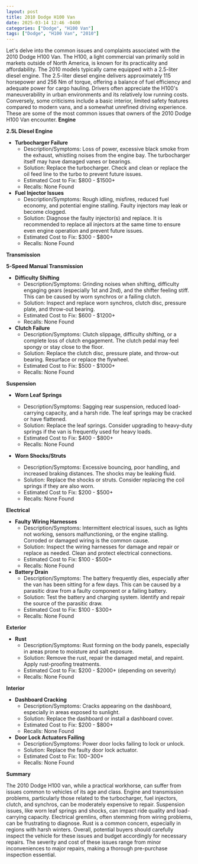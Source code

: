 ```yaml
---
layout: post
title: 2010 Dodge H100 Van
date: 2025-03-14 12:46 -0400
categories: ["Dodge", "H100 Van"]
tags: ["Dodge", "H100 Van", "2010"]
---
```

Let's delve into the common issues and complaints associated with the 2010 Dodge H100 Van. The H100, a light commercial van primarily sold in markets outside of North America, is known for its practicality and affordability. The 2010 models typically came equipped with a 2.5-liter diesel engine. The 2.5-liter diesel engine delivers approximately 115 horsepower and 256 Nm of torque, offering a balance of fuel efficiency and adequate power for cargo hauling. Drivers often appreciate the H100's maneuverability in urban environments and its relatively low running costs. Conversely, some criticisms include a basic interior, limited safety features compared to modern vans, and a somewhat unrefined driving experience. These are some of the most common issues that owners of the 2010 Dodge H100 Van encounter.
**Engine**

**2.5L Diesel Engine**
* **Turbocharger Failure**
    * Description/Symptoms: Loss of power, excessive black smoke from the exhaust, whistling noises from the engine bay. The turbocharger itself may have damaged vanes or bearings.
    * Solution: Replace the turbocharger. Check and clean or replace the oil feed line to the turbo to prevent future issues.
    * Estimated Cost to Fix: $800 - $1500+
    * Recalls: None Found
* **Fuel Injector Issues**
    * Description/Symptoms: Rough idling, misfires, reduced fuel economy, and potential engine stalling. Faulty injectors may leak or become clogged.
    * Solution: Diagnose the faulty injector(s) and replace. It is recommended to replace all injectors at the same time to ensure even engine operation and prevent future issues.
    * Estimated Cost to Fix: $300 - $800+
    * Recalls: None Found

**Transmission**

**5-Speed Manual Transmission**
* **Difficulty Shifting**
    * Description/Symptoms: Grinding noises when shifting, difficulty engaging gears (especially 1st and 2nd), and the shifter feeling stiff. This can be caused by worn synchros or a failing clutch.
    * Solution: Inspect and replace worn synchros, clutch disc, pressure plate, and throw-out bearing.
    * Estimated Cost to Fix: $600 - $1200+
    * Recalls: None Found
* **Clutch Failure**
    * Description/Symptoms: Clutch slippage, difficulty shifting, or a complete loss of clutch engagement. The clutch pedal may feel spongy or stay close to the floor.
    * Solution: Replace the clutch disc, pressure plate, and throw-out bearing. Resurface or replace the flywheel.
    * Estimated Cost to Fix: $500 - $1000+
    * Recalls: None Found

**Suspension**

* **Worn Leaf Springs**
    * Description/Symptoms: Sagging rear suspension, reduced load-carrying capacity, and a harsh ride. The leaf springs may be cracked or have flattened.
    * Solution: Replace the leaf springs. Consider upgrading to heavy-duty springs if the van is frequently used for heavy loads.
    * Estimated Cost to Fix: $400 - $800+
    * Recalls: None Found

* **Worn Shocks/Struts**
    * Description/Symptoms: Excessive bouncing, poor handling, and increased braking distances. The shocks may be leaking fluid.
    * Solution: Replace the shocks or struts. Consider replacing the coil springs if they are also worn.
    * Estimated Cost to Fix: $200 - $500+
    * Recalls: None Found

**Electrical**

* **Faulty Wiring Harnesses**
    * Description/Symptoms: Intermittent electrical issues, such as lights not working, sensors malfunctioning, or the engine stalling. Corroded or damaged wiring is the common cause.
    * Solution: Inspect the wiring harnesses for damage and repair or replace as needed. Clean and protect electrical connections.
    * Estimated Cost to Fix: $100 - $500+
    * Recalls: None Found
* **Battery Drain**
    * Description/Symptoms: The battery frequently dies, especially after the van has been sitting for a few days. This can be caused by a parasitic draw from a faulty component or a failing battery.
    * Solution: Test the battery and charging system. Identify and repair the source of the parasitic draw.
    * Estimated Cost to Fix: $100 - $300+
    * Recalls: None Found

**Exterior**

* **Rust**
    * Description/Symptoms: Rust forming on the body panels, especially in areas prone to moisture and salt exposure.
    * Solution: Remove the rust, repair the damaged metal, and repaint. Apply rust-proofing treatments.
    * Estimated Cost to Fix: $200 - $2000+ (depending on severity)
    * Recalls: None Found

**Interior**

* **Dashboard Cracking**
    * Description/Symptoms: Cracks appearing on the dashboard, especially in areas exposed to sunlight.
    * Solution: Replace the dashboard or install a dashboard cover.
    * Estimated Cost to Fix: $200 - $800+
    * Recalls: None Found
* **Door Lock Actuators Failing**
    * Description/Symptoms: Power door locks failing to lock or unlock.
    * Solution: Replace the faulty door lock actuator.
    * Estimated Cost to Fix: $100-$300+
    * Recalls: None Found

**Summary**

The 2010 Dodge H100 van, while a practical workhorse, can suffer from issues common to vehicles of its age and class. Engine and transmission problems, particularly those related to the turbocharger, fuel injectors, clutch, and synchros, can be moderately expensive to repair. Suspension issues, like worn leaf springs and shocks, can impact ride quality and load-carrying capacity. Electrical gremlins, often stemming from wiring problems, can be frustrating to diagnose. Rust is a common concern, especially in regions with harsh winters. Overall, potential buyers should carefully inspect the vehicle for these issues and budget accordingly for necessary repairs. The severity and cost of these issues range from minor inconveniences to major repairs, making a thorough pre-purchase inspection essential.

